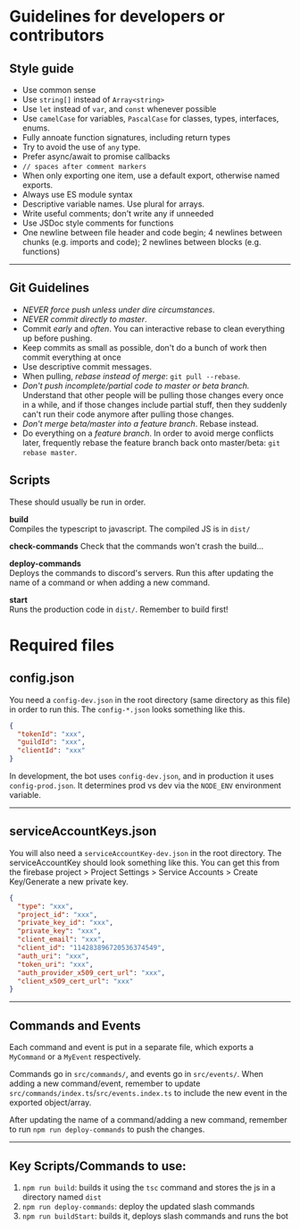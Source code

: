 # Guidelines for developers or contributors

## Style guide

- Use common sense
- Use `string[]` instead of `Array<string>`
- Use `let` instead of `var`, and `const` whenever possible
- Use `camelCase` for variables, `PascalCase` for classes, types, interfaces,
  enums.
- Fully annoate function signatures, including return types
- Try to avoid the use of `any` type.
- Prefer async/await to promise callbacks
- `// spaces after comment markers`
- When only exporting one item, use a default export, otherwise named exports.
- Always use ES module syntax
- Descriptive variable names. Use plural for arrays.
- Write useful comments; don't write any if unneeded
- Use JSDoc style comments for functions
- One newline between file header and code begin; 4 newlines between chunks (e.g. imports and code); 2 newlines between blocks (e.g. functions)

---

## Git Guidelines

- _NEVER force push unless under dire circumstances_.
- _NEVER commit directly to master_.
- Commit _early_ and _often_. You can interactive rebase to clean everything up
  before pushing.
- Keep commits as small as possible, don't do a bunch of work then commit
  everything at once
- Use descriptive commit messages.
- When pulling, _rebase instead of merge_: `git pull --rebase`.
- _Don't push incomplete/partial code to master or beta branch._ Understand that
  other people will be pulling those changes every once in a while, and if those
  changes include partial stuff, then they suddenly can't run their code anymore
  after pulling those changes.
- _Don't merge beta/master into a feature branch_. Rebase instead.
- Do everything on a _feature branch_. In order to avoid merge conflicts later,
  frequently rebase the feature branch back onto master/beta:
  `git rebase master`.

## Scripts

These should usually be run in order.

**build**  
Compiles the typescript to javascript. The compiled JS is in `dist/`

**check-commands** Check that the commands won't crash the build...

**deploy-commands**  
Deploys the commands to discord's servers. Run this after updating the name of a
command or when adding a new command.

**start**  
Runs the production code in `dist/`. Remember to build first!

# Required files

## config.json

You need a `config-dev.json` in the root directory (same directory as this file)
in order to run this. The `config-*.json` looks something like this.

```json
{
  "tokenId": "xxx",
  "guildId": "xxx",
  "clientId": "xxx"
}
```

In development, the bot uses `config-dev.json`, and in production it uses
`config-prod.json`. It determines prod vs dev via the `NODE_ENV` environment
variable.

---

## serviceAccountKeys.json

You will also need a `serviceAccountKey-dev.json` in the root directory. The
serviceAccountKey should look something like this. You can get this from the
firebase project > Project Settings > Service Accounts > Create Key/Generate a
new private key.

```json
{
  "type": "xxx",
  "project_id": "xxx",
  "private_key_id": "xxx",
  "private_key": "xxx",
  "client_email": "xxx",
  "client_id": "114283896720536374549",
  "auth_uri": "xxx",
  "token_uri": "xxx",
  "auth_provider_x509_cert_url": "xxx",
  "client_x509_cert_url": "xxx"
}
```

---

## Commands and Events

Each command and event is put in a separate file, which exports a `MyCommand` or
a `MyEvent` respectively.

Commands go in `src/commands/`, and events go in `src/events/`. When adding a
new command/event, remember to update
`src/commands/index.ts`/`src/events.index.ts` to include the new event in the
exported object/array.

After updating the name of a command/adding a new command, remember to run
`npm run deploy-commands` to push the changes.

---

## Key Scripts/Commands to use:

1. `npm run build`: builds it using the `tsc` command and stores the js in a directory named `dist`
2. `npm run deploy-commands`: deploy the updated slash commands
3. `npm run buildStart`: builds it, deploys slash commands and runs the bot
